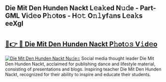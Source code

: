## Die Mit Den Hunden Nackt L𝚎a𝚔ed N𝚞𝚍e - Part-GML Vi𝚍𝚎o P𝚑𝚘tos - H𝚘𝚝 O𝚗𝚕yf𝚊ns L𝚎a𝚔s eeXgI

# <h2><a href="http://kfdtgbc.oniu.top/?m=Die+Mit+Den+Hunden+Nackt">🔗👉 🔴 Die Mit Den Hunden Nackt P𝚑ot𝚘𝚜 V𝚒d𝚎o</a></h2>

[![Die Mit Den Hunden Nackt Nu𝚍e𝚜](https://i.imgur.com/0qMVB7G.gif)](http://kfdtgbc.oniu.top/?m=Die+Mit+Den+Hunden+Nackt)
Social media thought leader Die Mit Den Hunden Nackt, acclaimed for publishing dance and lifestyle material, consisting of presentations and blogs. Inspiring teacher Die Mit Den Hunden Nackt, recognized for their ability to inspire and educate their students.  
